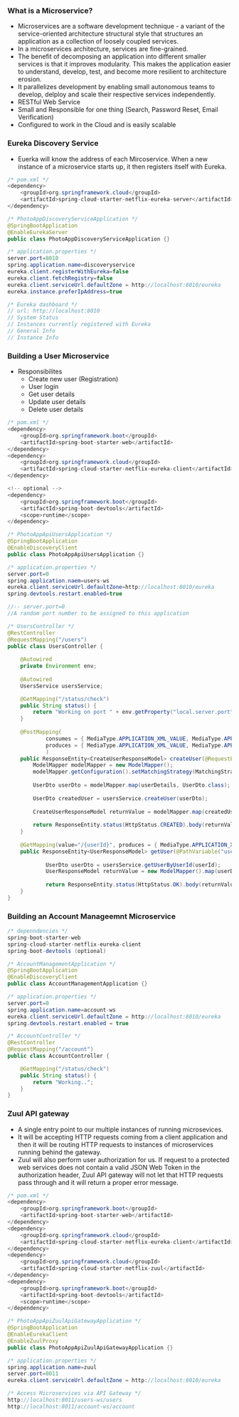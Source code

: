 ### What is a Microservice?
- Microservices are a software development technique - a variant of the service-oriented architecture structural style that structures an application as a collection of loosely coupled services.
- In a microservices architecture, services are fine-grained.
- The benefit of decomposing an application into different smaller services is that it improves modularity. This makes the application easier to understand, develop, test, and become more resilient to architecture erosion.
- It parallelizes development by enabling small autonomous teams to develop, delploy and scale their respective services independently.
- RESTful Web Service
- Small and Responsible for one thing (Search, Password Reset, Email Verification)
- Configured to work in the Cloud and is easily scalable

### Eureka Discovery Service
- Euerka will know the address of each Mircoservice. When a new instance of a microservice starts up, it then registers itself with Eureka.
```java
/* pom.xml */
<dependency>
	<groupId>org.springframework.cloud</groupId>
	<artifactId>spring-cloud-starter-netflix-eureka-server</artifactId>
</dependency>

/* PhotoAppDiscoveryServiceApplication */
@SpringBootApplication
@EnableEurekaServer
public class PhotoAppDiscoveryServiceApplication {}

/* application.properties */
server.port=8010
spring.application.name=discoveryservice
eureka.client.registerWithEureka=false
eureka.client.fetchRegistry=false
eureka.client.serviceUrl.defaultZone = http://localhost:8010/eureka
eureka.instance.preferIpAddress=true

/* Eureka dashboard */
// url: http://localhost:8010
// System Status
// Instances currently registered with Eureka
// General Info
// Instance Info
```

### Building a User Microservice
- Responsibilites
	- Create new user (Registration)
	- User login
	- Get user details
	- Update user details
	- Delete user details

```java
/* pom.xml */
<dependency>
	<groupId>org.springframework.boot</groupId>
	<artifactId>spring-boot-starter-web</artifactId>
</dependency>
<dependency>
	<groupId>org.springframework.cloud</groupId>
	<artifactId>spring-cloud-starter-netflix-eureka-client</artifactId>
</dependency>

<!-- optional -->
<dependency>
	<groupId>org.springframework.boot</groupId>
	<artifactId>spring-boot-devtools</artifactId>
	<scope>runtime</scope>
</dependency>

/* PhotoAppApiUsersApplication */
@SpringBootApplication
@EnableDiscoveryClient
public class PhotoAppApiUsersApplication {}

/* application.properties */
server.port=0
spring.application.naem=users-ws
eureka.client.serviceUrl.defaultZone=http://localhost:8010/eureka
spring.devtools.restart.enabled=true

//-- server.port=0
//A random port number to be assigned to this application

/* UsersController */
@RestController
@RequestMapping("/users")
public class UsersController {
	
	@Autowired
	private Environment env;
	
	@Autowired
	UsersService usersService;

	@GetMapping("/status/check")
	public String status() {
		return "Working on port " + env.getProperty("local.server.port") + ", with token = " + env.getProperty("token.secret");
	}
 
	@PostMapping(
			consumes = { MediaType.APPLICATION_XML_VALUE, MediaType.APPLICATION_JSON_VALUE },
			produces = { MediaType.APPLICATION_XML_VALUE, MediaType.APPLICATION_JSON_VALUE }
			)
	public ResponseEntity<CreateUserResponseModel> createUser(@RequestBody CreateUserRequestModel userDetails) {
		ModelMapper modelMapper = new ModelMapper(); 
		modelMapper.getConfiguration().setMatchingStrategy(MatchingStrategies.STRICT);
		
		UserDto userDto = modelMapper.map(userDetails, UserDto.class);
		
		UserDto createdUser = usersService.createUser(userDto);
		
		CreateUserResponseModel returnValue = modelMapper.map(createdUser, CreateUserResponseModel.class);
		
		return ResponseEntity.status(HttpStatus.CREATED).body(returnValue);
	}
	
	@GetMapping(value="/{userId}", produces = { MediaType.APPLICATION_XML_VALUE, MediaType.APPLICATION_JSON_VALUE })
	public ResponseEntity<UserResponseModel> getUser(@PathVariable("userId") String userId) {
		 
			UserDto userDto = usersService.getUserByUserId(userId); 
			UserResponseModel returnValue = new ModelMapper().map(userDto, UserResponseModel.class);
			
			return ResponseEntity.status(HttpStatus.OK).body(returnValue);
	}
}
```

### Building an Account Manageemnt Microservice
```java
/* depenndencies */
spring-boot-starter-web
spring-cloud-starter-netflix-eureka-client
spring-boot-devtools (optional)

/* AccountManagementApplication */
@SpringBootApplication
@EnableDiscoveryClient
public class AccountManagementApplication {}

/* application.properties */
server.port=0
spring.application.name=account-ws
eureka.client.serviceUrl.defaultZone = http://localhost:8010/eureka
spring.devtools.restart.enabled = true

/* AccountController */
@RestController
@RequestMapping("/account")
public class AccountController {

    @GetMapping("/status/check")
    public String status() {
        return "Working..";
    }	
}
```

### Zuul API gateway
- A single entry point to our multiple instances of running microsevices.
- It will be accepting HTTP requests coming from a client application and then it will be routing HTTP requests to instances of microservices running behind the gateway.
- Zuul will also perform user authorization for us. If request to a protected web services does not contain a valid JSON Web Token in the authorization header, Zuul API gateway will not let that HTTP requests pass through and it will return a proper error message.

```java
/* pom.xml */
<dependency>
	<groupId>org.springframework.boot</groupId>
	<artifactId>spring-boot-starter-web</artifactId>
</dependency>
<dependency>
	<groupId>org.springframework.cloud</groupId>
	<artifactId>spring-cloud-starter-netflix-eureka-client</artifactId>
</dependency>
<dependency>
	<groupId>org.springframework.cloud</groupId>
	<artifactId>spring-cloud-starter-netflix-zuul</artifactId>
</dependency>
<dependency>
	<groupId>org.springframework.boot</groupId>
	<artifactId>spring-boot-devtools</artifactId>
	<scope>runtime</scope>
</dependency>

/* PhotoAppApiZuulApiGatewayApplication */
@SpringBootApplication
@EnableEurekaClient
@EnableZuulProxy
public class PhotoAppApiZuulApiGatewayApplication {}

/* application.properties */
spring.application.name=zuul
server.port=8011
eureka.client.serviceUrl.defaultZone = http://localhost:8010/eureka

/* Access Microservices via API Gateway */
http://localhost:8011/users-ws/users
http://localhost:8011/account-ws/account
```
